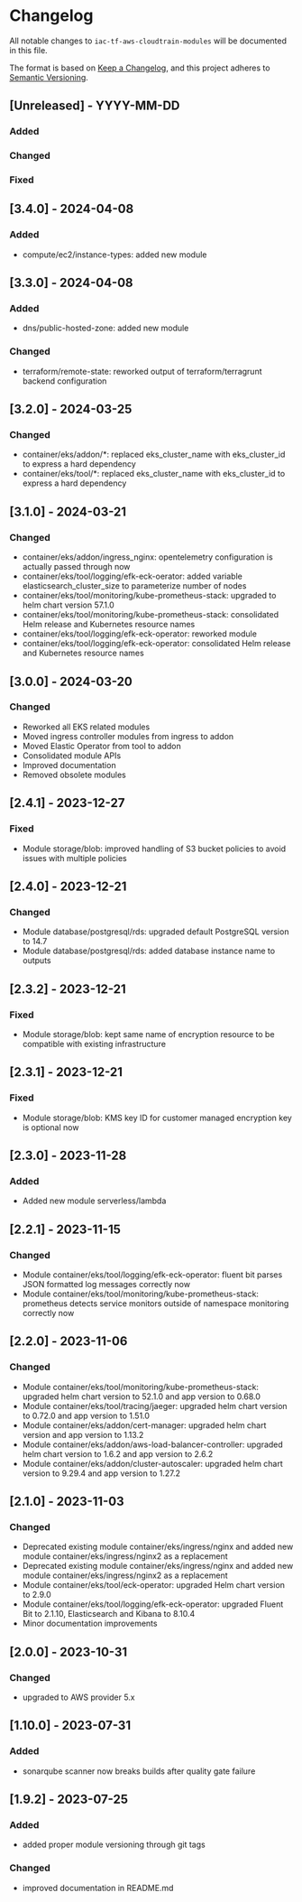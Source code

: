 # Changelog
All notable changes to `iac-tf-aws-cloudtrain-modules` will be documented in this file.

The format is based on [Keep a Changelog](https://keepachangelog.com/en/1.0.0/),
and this project adheres to [Semantic Versioning](https://semver.org/spec/v2.0.0.html).

## [Unreleased] - YYYY-MM-DD
### Added
### Changed
### Fixed

## [3.4.0] - 2024-04-08
### Added
- compute/ec2/instance-types: added new module

## [3.3.0] - 2024-04-08
### Added
- dns/public-hosted-zone: added new module
### Changed
- terraform/remote-state: reworked output of terraform/terragrunt backend configuration

## [3.2.0] - 2024-03-25
### Changed
- container/eks/addon/*: replaced eks_cluster_name with eks_cluster_id to express a hard dependency
- container/eks/tool/*: replaced eks_cluster_name with eks_cluster_id to express a hard dependency

## [3.1.0] - 2024-03-21
### Changed
- container/eks/addon/ingress_nginx: opentelemetry configuration is actually passed through now
- container/eks/tool/logging/efk-eck-oerator: added variable elasticsearch_cluster_size to parameterize number of nodes
- container/eks/tool/monitoring/kube-prometheus-stack: upgraded to helm chart version 57.1.0
- container/eks/tool/monitoring/kube-prometheus-stack: consolidated Helm release and Kubernetes resource names
- container/eks/tool/logging/efk-eck-operator: reworked module
- container/eks/tool/logging/efk-eck-operator: consolidated Helm release and Kubernetes resource names 

## [3.0.0] - 2024-03-20
### Changed
- Reworked all EKS related modules
- Moved ingress controller modules from ingress to addon
- Moved Elastic Operator from tool to addon
- Consolidated module APIs
- Improved documentation
- Removed obsolete modules

## [2.4.1] - 2023-12-27
### Fixed
- Module storage/blob: improved handling of S3 bucket policies to avoid issues with multiple policies

## [2.4.0] - 2023-12-21
### Changed
- Module database/postgresql/rds: upgraded default PostgreSQL version to 14.7
- Module database/postgresql/rds: added database instance name to outputs

## [2.3.2] - 2023-12-21
### Fixed
- Module storage/blob: kept same name of encryption resource to be compatible with existing infrastructure

## [2.3.1] - 2023-12-21
### Fixed
- Module storage/blob: KMS key ID for customer managed encryption key is optional now

## [2.3.0] - 2023-11-28
### Added
- Added new module serverless/lambda

## [2.2.1] - 2023-11-15
### Changed
- Module container/eks/tool/logging/efk-eck-operator: fluent bit parses JSON formatted log messages correctly now
- Module container/eks/tool/monitoring/kube-prometheus-stack: prometheus detects service monitors outside of namespace monitoring correctly now

## [2.2.0] - 2023-11-06
### Changed
- Module container/eks/tool/monitoring/kube-prometheus-stack: upgraded helm chart version to 52.1.0 and app version to 0.68.0
- Module container/eks/tool/tracing/jaeger: upgraded helm chart version to 0.72.0 and app version to 1.51.0 
- Module container/eks/addon/cert-manager: upgraded helm chart version and app version to 1.13.2
- Module container/eks/addon/aws-load-balancer-controller: upgraded helm chart version to 1.6.2 and app version to 2.6.2
- Module container/eks/addon/cluster-autoscaler: upgraded helm chart version to 9.29.4 and app version to 1.27.2 

## [2.1.0] - 2023-11-03
### Changed
- Deprecated existing module container/eks/ingress/nginx and added new module container/eks/ingress/nginx2 as a replacement
- Deprecated existing module container/eks/ingress/nginx and added new module container/eks/ingress/nginx2 as a replacement
- Module container/eks/tool/eck-operator: upgraded Helm chart version to 2.9.0
- Module container/eks/tool/logging/efk-eck-operator: upgraded Fluent Bit to 2.1.10, Elasticsearch and Kibana to 8.10.4
- Minor documentation improvements

## [2.0.0] - 2023-10-31
### Changed
- upgraded to AWS provider 5.x

## [1.10.0] - 2023-07-31
### Added
- sonarqube scanner now breaks builds after quality gate failure

## [1.9.2] - 2023-07-25
### Added
- added proper module versioning through git tags
### Changed
- improved documentation in README.md
